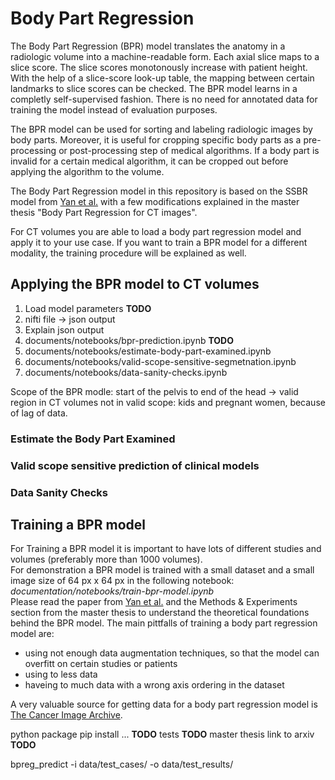 # Body Part Regression 

The Body Part Regression (BPR) model translates the anatomy in a radiologic volume into a machine-readable form. 
Each axial slice maps to a slice score. The slice scores monotonously increase with patient height. 
With the help of a slice-score look-up table, the mapping between certain landmarks to slice scores can be checked. 
The BPR model learns in a completly self-supervised fashion. There is no need for annotated data for training the model instead of evaluation purposes. 

The BPR model can be used for sorting and labeling radiologic images by body parts. Moreover, it is useful for cropping specific body parts as a pre-processing or post-processing step of medical algorithms. If a body part is invalid for a certain medical algorithm, it can be cropped out before applying the algorithm to the volume. 

The Body Part Regression model in this repository is based on the SSBR model from [Yan et al.](https://arxiv.org/pdf/1707.03891.pdf) 
with a few modifications explained in the master thesis "Body Part Regression for CT images". 

For CT volumes you are able to load a body part regression model and apply it to your use case. If you want to train a BPR model for a different modality, the training procedure will be explained as well. 


## Applying the BPR model to CT volumes 
1. Load model parameters **TODO** 
2. nifti file -> json output 
3. Explain json output 
4. documents/notebooks/bpr-prediction.ipynb **TODO** 
5. documents/notebooks/estimate-body-part-examined.ipynb
6. documents/notebooks/valid-scope-sensitive-segmetnation.ipynb
7. documents/notebooks/data-sanity-checks.ipynb

Scope of the BPR modle: start of the pelvis to end of the head -> valid region in CT volumes
not in valid scope: kids and pregnant women, because of lag of data. 

### Estimate the Body Part Examined


### Valid scope sensitive prediction of clinical models 


### Data Sanity Checks 


## Training a BPR model 
For Training a BPR model it is important to have lots of different studies and volumes (preferably more than 1000 volumes). <br>
For demonstration a BPR model is trained with a small dataset and a small image size of 64 px x 64 px in the following notebook:  <br>
*documentation/notebooks/train-bpr-model.ipynb* <br>
Please read the paper from [Yan et al.](https://arxiv.org/pdf/1707.03891.pdf) and the Methods & Experiments section from the master thesis to 
understand the theoretical foundations behind the BPR model. The main pittfalls of training a body part regression model are: 
- using not enough data augmentation techniques, so that the model can overfitt on certain studies or patients
- using to less data 
- haveing to much data with a wrong axis ordering in the dataset 

A very valuable source for getting data for a body part regression model is [The Cancer Image Archive](https://www.cancerimagingarchive.net/). 

python package pip install ... **TODO** 
tests **TODO** 
master thesis link to arxiv **TODO** 

bpreg_predict -i data/test_cases/ -o data/test_results/